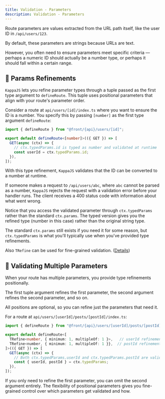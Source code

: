 ```yaml
---
title: Validation - Parameters
description: Validation - Parameters
---
```


Route parameters are values extracted from the URL path itself,
like the user ID in <span class="text-nowrap">`/api/users/123`</span>.

By default, these parameters are strings because URLs are text.

However, you often need to ensure parameters meet specific criteria —
perhaps a numeric ID should actually be a number type,
or perhaps it should fall within a certain range.

## 🎯 Params Refinements

`KappaJS` lets you refine parameter types through a tuple passed as the first type argument to `defineRoute`.
This tuple uses positional parameters that align with your route's parameter order.

Consider a route at `api/users/[id]/index.ts` where you want to ensure the ID is a number.
You specify this by passing `[number]` as the first type argument `defineRoute`:

```ts [api/users/[id]/index.ts]
import { defineRoute } from "@front/{api}/users/[id]";

export default defineRoute<[number]>(({ GET }) => [
  GET(async (ctx) => {
    // ctx.typedParams.id is typed as number and validated at runtime
    const userId = ctx.typedParams.id;
  }),
]);
```

With this type refinement, `KappaJS` validates that the ID can be converted to a number at runtime.

If someone makes a request to `/api/users/abc`, where `abc` cannot be parsed as a number,
`KappaJS` rejects the request with a validation error before your handler runs.
The client receives a 400 status code with information about what went wrong.

Notice that you access the validated parameter through `ctx.typedParams` rather than the standard `ctx.params`.
The typed version gives you the refined type (number in this case) rather than the original string type.

The standard `ctx.params` still exists if you need it for some reason,
but `ctx.typedParams` is what you'll typically use when you've provided type refinements.

Also `TRefine` can be used for fine-grained validation. ([Details](/validation/refine))

## 🚥 Validating Multiple Parameters

When your route has multiple parameters, you provide type refinements positionally.

The first tuple argument refines the first parameter,
the second argument refines the second parameter, and so on.

All positions are optional, so you can refine just the parameters that need it.

For a route at `api/users/[userId]/posts/[postId]/index.ts`:

```ts [api/users/[userId]/posts/[postId]/index.ts]
import { defineRoute } from "@front/{api}/users/[userId]/posts/[postId]";

export default defineRoute<[
  TRefine<number, { minimum: 1, multipleOf: 1 }>,   // userId refinement
  TRefine<number, { minimum: 1, multipleOf: 1 }},  // postId refinement
]>(({ GET }) => [
  GET(async (ctx) => {
    // Both ctx.typedParams.userId and ctx.typedParams.postId are validated integers
    const { userId, postId } = ctx.typedParams;
  }),
]);
```

If you only need to refine the first parameter, you can omit the second argument entirely.
The flexibility of positional parameters gives you fine-grained control over which parameters get validated and how.

